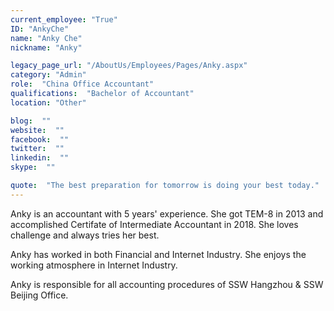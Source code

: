 ```yaml
---
current_employee: "True"
ID: "AnkyChe"
name: "Anky Che"
nickname: "Anky"

legacy_page_url: "/AboutUs/Employees/Pages/Anky.aspx"
category: "Admin"
role:  "China Office Accountant"
qualifications:  "Bachelor of Accountant"
location: "Other"

blog:  ""
website:  ""
facebook:  ""
twitter:  ""
linkedin:  ""
skype:  ""

quote:  "The best preparation for tomorrow is doing your best today."
---
```


​​​​Anky is an accountant with 5 years' ​​experience. She got TEM-8 in 2013 and accomplished​ Certifate of Intermediate ​Accountant in 2018. She loves challenge and always tries her best.  

Anky has worked in both Financial and Internet Industry. She enjoys the working atmosphere in Internet Industry.  

Anky is responsible for all accounting procedure​s of SSW Hangzhou & SSW Beijing Office.​